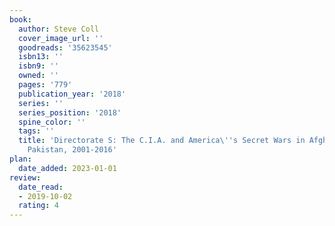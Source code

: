 ```yaml
---
book:
  author: Steve Coll
  cover_image_url: ''
  goodreads: '35623545'
  isbn13: ''
  isbn9: ''
  owned: ''
  pages: '779'
  publication_year: '2018'
  series: ''
  series_position: '2018'
  spine_color: ''
  tags: ''
  title: 'Directorate S: The C.I.A. and America\''s Secret Wars in Afghanistan and
    Pakistan, 2001-2016'
plan:
  date_added: 2023-01-01
review:
  date_read:
  - 2019-10-02
  rating: 4
---
```

